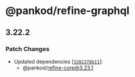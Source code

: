 # @pankod/refine-graphql

## 3.22.2

### Patch Changes

-   Updated dependencies [[`3281378b11`](https://github.com/pankod/refine/commit/3281378b119c698be3ae4ecb3866b40b883494d8)]:
    -   @pankod/refine-core@3.23.1
